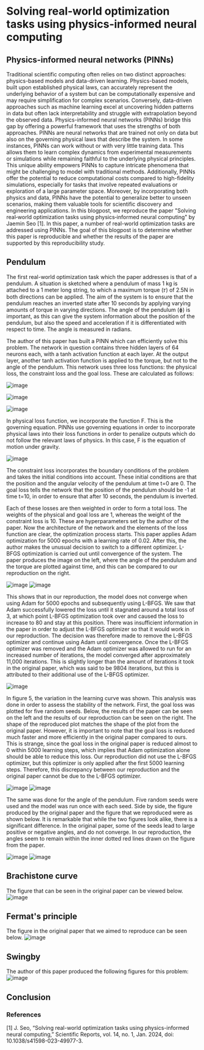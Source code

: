 # Solving real‑world optimization tasks using physics‑informed neural computing
## Physics-informed neural networks (PINNs)
Traditional scientific computing often relies on two distinct approaches: physics-based models and data-driven learning. Physics-based models, built upon established physical laws, can accurately represent the underlying behavior of a system but can be computationally expensive and may require simplification for complex scenarios. Conversely, data-driven approaches such as machine learning excel at uncovering hidden patterns in data but often lack interpretability and struggle with extrapolation beyond the observed data. Physics-informed neural networks (PINNs) bridge this gap by offering a powerful framework that uses the strengths of both approaches. PINNs are neural networks that are trained not only on data but also on the governing physical laws that describe the system. In some instances, PINNs can work without or with very little training data. This allows them to learn complex dynamics from experimental measurements or simulations while remaining faithful to the underlying physical principles. This unique ability empowers PINNs to capture intricate phenomena that might be challenging to model with traditional methods. Additionally, PINNs offer the potential to reduce computational costs compared to high-fidelity simulations, especially for tasks that involve repeated evaluations or exploration of a large parameter space. Moreover, by incorporating both physics and data, PINNs have the potential to generalize better to unseen scenarios, making them valuable tools for scientific discovery and engineering applications.  In this blogpost, we reproduce the paper "Solving real‑world optimization tasks using physics‑informed neural computing" by Jaemin Seo [1]. In this paper, a number of real-world optimization tasks are addressed using PINNs. The goal of this blogpost is to determine whether this paper is reproducible and whether the results of the paper are supported by this reproducibility study.

## Pendulum
The first real-world optimization task which the paper addresses is that of a pendulum. A situation is sketched where a pendulum of mass 1 kg is attached to a 1 meter long string, to which a maximum torque (𝜏) of 2.5N in both directions can be applied. The aim of the system is to ensure that the pendulum reaches an inverted state after 10 seconds by applying varying amounts of torque in varying directions. The angle of the pendulum (ɸ) is important, as this can give the system information about the position of the pendulum, but also the speed and acceleration if it is differentiated with respect to time. The angle is measured in radians. 

The author of this paper has built a PINN which can efficiently solve this problem. The network in question contains three hidden layers of 64 neurons each, with a tanh activation function at each layer. At the output layer, another tanh activation function is applied to the torque, but not to the angle of the pendulum. This network uses three loss functions: the physical loss, the constraint loss and the goal loss. These are calculated as follows:

![image](https://github.com/emmadebruin/emmadebruin.github.io/assets/165269949/35ff7552-a78b-4374-9b89-bd62f68d92f5)

![image](https://github.com/emmadebruin/emmadebruin.github.io/assets/165269949/03dbf588-0bf6-44bb-9cf7-de0687bad8ce)

![image](https://github.com/emmadebruin/emmadebruin.github.io/assets/165269949/3fca6c3c-5002-48ef-a2b7-776b2ce4268f)

In physical loss function, we incorporate the function F. This is the governing equation. PINNs use governing equations in order to incorporate physical laws into their loss functions in order to penalize outputs which do not follow the relevant laws of physics. In this case, F is the equation of motion under gravity.

![image](https://github.com/emmadebruin/emmadebruin.github.io/assets/165269949/16c9d969-fad7-4119-8256-f0e7e0cb040e)

The constraint loss incorporates the boundary conditions of the problem and takes the initial conditions into account. These initial conditions are that the position and the angular velocity of the pendulum at time t=0 are 0. The goal loss tells the network that the position of the pendulum should be -1 at time t=10, in order to ensure that after 10 seconds, the pendulum is inverted.

Each of these losses are then weighted in order to form a total loss. The weights of the physical and goal loss are 1, whereas the weight of the constraint loss is 10. These are hyperparameters set by the author of the paper. Now the architecture of the network and the elements of the loss function are clear, the optimization process starts. This paper applies Adam optimization for 5000 epochs with a learning rate of 0.02. After this, the author makes the unusual decision to switch to a different optimizer. L-BFGS optimization is carried out until convergence of the system. The paper produces the image on the left, where the angle of the pendulum and the torque are plotted against time, and this can be compared to our reproduction on the right.

![image](https://github.com/emmadebruin/emmadebruin.github.io/assets/165269949/0a0f63d8-eaa0-4d7d-9b4a-3f0163460b6b)
![image](https://github.com/emmadebruin/emmadebruin.github.io/assets/165269949/d500c284-07fa-4018-a9e4-35029068aa28) 

This shows that in our reproduction, the model does not converge when using Adam for 5000 epochs and subsequently using L-BFGS. We saw that Adam successfully lowered the loss until it stagnated around a total loss of 3, at which point L-BFGS optimization took over and caused the loss to increase to 80 and stay at this position. There was insufficient information in the paper in order to adjust the L-BFGS optimizer so that it would work in our reproduction. The decision was therefore made to remove the L-BFGS optimizer and continue using Adam until convergence. Once the L-BFGS optimizer was removed and the Adam optimizer was allowed to run for an increased number of iterations, the model converged after approximately 11,000 iterations. This is slightly longer than the amount of iterations it took in the original paper, which was said to be 9804 iterations, but this is attributed to their additional use of the L-BFGS optimizer.

![image](https://github.com/emmadebruin/emmadebruin.github.io/assets/165269949/fbd21380-4a54-4efc-a0c4-70a8f3c1fa4d)

In figure 5, the variation in the learning curve was shown. This analysis was done in order to assess the stability of the network. First, the goal loss was plotted for five random seeds. Below, the results of the paper can be seen on the left and the results of our reproduction can be seen on the right. The shape of the reproduced plot matches the shape of the plot from the original paper. However, it is important to note that the goal loss is reduced much faster and more efficiently in the original paper compared to ours. This is strange, since the goal loss in the original paper is reduced almost to 0 within 5000 learning steps, which implies that Adam optimization alone should be able to reduce this loss. Our reproduction did not use the L-BFGS optimizer, but this optimizer is only applied after the first 5000 learning steps. Therefore, this discrepancy between our reproduction and the original paper cannot be due to the L-BFGS optimizer.

![image](https://github.com/emmadebruin/emmadebruin.github.io/assets/165269949/bd4658ee-4823-43e4-8fb8-45bde09a2575)
![image](https://github.com/emmadebruin/emmadebruin.github.io/assets/165269949/b774f0d2-9ba9-44a3-ae21-98441cdce504)


The same was done for the angle of the pendulum. Five random seeds were used and the model was run once with each seed. Side by side, the figure produced by the original paper and the figure that we reproduced were as shown below. It is remarkable that while the two figures look alike, there is a significant difference. In the original paper, some of the seeds lead to large positive or negative angles, and do not converge. In our reproduction, the angles seem to remain within the inner dotted red lines drawn on the figure from the paper.

![image](https://github.com/emmadebruin/emmadebruin.github.io/assets/165269949/6141b447-facb-4e54-bc19-b814031e6025)
![image](https://github.com/emmadebruin/emmadebruin.github.io/assets/165269949/1b87d5a6-9074-47fa-b6a7-0c1617e7199f)


## Brachistone curve
The figure that can be seen in the original paper can be viewed below.
![image](https://github.com/emmadebruin/emmadebruin.github.io/assets/165269949/f64f045b-f964-4a17-a007-55b21ab0fbd7)


## Fermat's principle
The figure in the original paper that we aimed to reproduce can be seen below.
![image](https://github.com/emmadebruin/emmadebruin.github.io/assets/165269949/d956d071-b40a-40c2-80b9-10bf4779c99f)


## Swingby
The author of this paper produced the following figures for this problem:
![image](https://github.com/emmadebruin/emmadebruin.github.io/assets/165269949/d6ac0116-7ca8-4aa6-bddb-98c913afc2dd)


## Conclusion

### References
[1] J. Seo, “Solving real-world optimization tasks using physics-informed neural computing,” Scientific Reports, vol. 14, no. 1, Jan. 2024, doi: 10.1038/s41598-023-49977-3.

